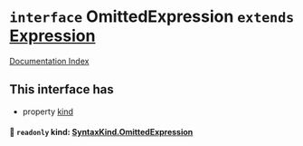 # `interface` OmittedExpression `extends` [Expression](../private.interface.Expression/README.md)

[Documentation Index](../README.md)

## This interface has

- property [kind](#-readonly-kind-syntaxkindomittedexpression)


#### 📄 `readonly` kind: [SyntaxKind.OmittedExpression](../private.enum.SyntaxKind/README.md#omittedexpression--232)



